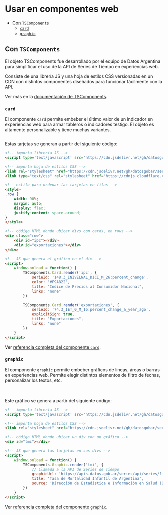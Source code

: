 # Usar en componentes web

<!-- START doctoc generated TOC please keep comment here to allow auto update -->
<!-- DON'T EDIT THIS SECTION, INSTEAD RE-RUN doctoc TO UPDATE -->
 

- [Con `TSComponents`](#con-tscomponents)
    - [`card`](#card)
    - [`graphic`](#graphic)

<!-- END doctoc generated TOC please keep comment here to allow auto update -->

<link type="text/css" rel="stylesheet" href="https://cdnjs.cloudflare.com/ajax/libs/font-awesome/5.8.2/css/all.min.css" media="all" />
<link rel="stylesheet" href="https://cdn.jsdelivr.net/gh/datosgobar/series-tiempo-ar-explorer@ts_components_2.0.0/dist/css/components.css" type="text/css">
<script type='text/javascript' src='https://cdn.jsdelivr.net/gh/datosgobar/series-tiempo-ar-explorer@ts_components_2.0.0/dist/js/components.js'></script>

<style>
.row {
    width: 90%;
    margin: auto;
    display: flex;
    justify-content: space-around;
}
</style>

## Con `TSComponents`

El objeto TSComponents fue desarrollado por el equipo de Datos Argentina para simplificar el uso de la API de Series de Tiempo en experiencias web.

Consiste de una librería JS y una hoja de estilos CSS versionadas en un CDN con distintos componentes diseñados para funcionar fácilmente con la API.

Ver más en la [documentación de TSComponents](https://datosgobar.github.io/series-tiempo-ar-explorer/reference/ts-components/).

### `card`

El componente `card` permite embeber el último valor de un indicador en experiencias web para armar tableros o indicadores testigo. El objeto es altamente personalizable y tiene muchas variantes.

<div class="row">
    <div id="ipc"></div>
    <div id="exportaciones"></div>
</div>

Estas tarjetas se generan a partir del siguiente código:
<br>

```html
<!-- importa librería JS -->
<script type='text/javascript' src='https://cdn.jsdelivr.net/gh/datosgobar/series-tiempo-ar-explorer@ts_components_2.0.0/dist/js/components.js'></script>

<!-- importa hoja de estilos CSS -->
<link rel="stylesheet" href="https://cdn.jsdelivr.net/gh/datosgobar/series-tiempo-ar-explorer@ts_components_2.0.0/dist/css/components.css" type="text/css">
<link type="text/css" rel="stylesheet" href="https://cdnjs.cloudflare.com/ajax/libs/font-awesome/5.8.2/css/all.min.css" media="all" />

<!-- estilo para ordenar las tarjetas en filas -->
<style>
.row {
    width: 90%;
    margin: auto;
    display: flex;
    justify-content: space-around;
}
</style>

<!-- código HTML donde ubicar divs con cards, en rows -->
<div class="row">
    <div id="ipc"></div>
    <div id="exportaciones"></div>
</div>

<!-- JS que genera el gráfico en el div -->
<script>
    window.onload = function() {
        TSComponents.Card.render('ipc', {
            serieId: '148.3_INIVELNAL_DICI_M_26:percent_change',
            color: '#F9A822',
            title: "Indice de Precios al Consumidor Nacional",
            links: "none"
        })

        TSComponents.Card.render('exportaciones', {
            serieId: '74.3_IET_0_M_16:percent_change_a_year_ago',
            explicitSign: true,
            title: "Exportaciones",
            links: "none"
        })
    }
</script>
```

Ver [referencia completa del componente `card`](https://datosgobar.github.io/series-tiempo-ar-explorer/reference/ts-components/card/).

### `graphic`

El componente `graphic` permite embeber gráficos de líneas, áreas o barras en experiencias web. Permite elegir distintos elementos de filtro de fechas, personalizar los textos, etc.

<div id="tmi"></div>

<br>
<br>
Este gráfico se genera a partir del siguiente código:
<br>

```html
<!-- importa librería JS -->
<script type='text/javascript' src='https://cdn.jsdelivr.net/gh/datosgobar/series-tiempo-ar-explorer@ts_components_2.0.0/dist/js/components.js'></script>

<!-- importa hoja de estilos CSS -->
<link rel="stylesheet" href="https://cdn.jsdelivr.net/gh/datosgobar/series-tiempo-ar-explorer@ts_components_2.0.0/dist/css/components.css" type="text/css">

<!-- código HTML donde ubicar un div con un gráfico -->
<div id="tmi"></div>

<!-- JS que genera las tarjetas en sus divs -->
<script>
    window.onload = function() {
        TSComponents.Graphic.render('tmi', {
            // Llamada a la API de Series de Tiempo
            graphicUrl: 'https://apis.datos.gob.ar/series/api/series/?ids=tmi_arg',
            title: 'Tasa de Mortalidad Infantil de Argentina',
            source: 'Dirección de Estadística e Información en Salud (DEIS). Secretaría de Gobierno de Salud'
        })
    }
</script>
```

Ver [referencia completa del componente `graphic`](https://datosgobar.github.io/series-tiempo-ar-explorer/reference/ts-components/graphic/).

<script>
    window.onload = function() {
        TSComponents.Graphic.render('tmi', {
            graphicUrl: 'https://apis.datos.gob.ar/series/api/series/?ids=tmi_arg',
            title: 'Tasa de Mortalidad Infantil de Argentina',
            source: 'Dirección de Estadística e Información en Salud (DEIS). Secretaría de Gobierno de Salud'
        })

        TSComponents.Card.render('ipc', {
            serieId: '148.3_INIVELNAL_DICI_M_26:percent_change',
            color: '#F9A822',
            hasChart: 'small',
            title: "Indice de Precios al Consumidor Nacional",
            links: "none"
        })

        TSComponents.Card.render('exportaciones', {
            serieId: '74.3_IET_0_M_16:percent_change_a_year_ago',
            explicitSign: true,
            hasChart: 'small',
            title: "Exportaciones",
            links: "none"
        })
    }
</script>
